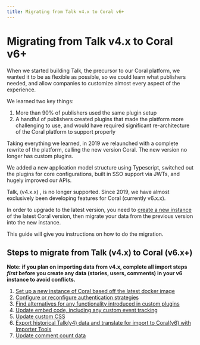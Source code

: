 ```yaml
---
title: Migrating from Talk v4.x to Coral v6+
---
```


# Migrating from Talk v4.x to Coral v6+

When we started building Talk, the precursor to our Coral platform, we wanted it to be as flexible as possible, so we could learn what publishers needed, and allow companies to customize almost every aspect of the experience.

We learned two key things:

1. More than 90% of publishers used the same plugin setup
2. A handful of publishers created plugins that made the platform more challenging to use, and would have required significant re-architecture of the Coral platform to support properly

Taking everything we learned, in 2019 we relaunched with a complete rewrite of the platform, calling the new version Coral. The new version no longer has custom plugins.

We added a new application model structure using Typescript, switched out the plugins for core configurations, built in SSO support via JWTs, and hugely improved our APIs.

Talk, (v4.x.x) , is no longer supported. Since 2019, we have almost exclusively been developing features for Coral (currently v6.x.x).

In order to upgrade to the latest version, you need to [create a new instance](https://docs.coralproject.net/) of the latest Coral version, then migrate your data from the previous version into the new instance.

This guide will give you instructions on how to do the migration.

## Steps to migrate from Talk (v4.x) to Coral (v6.x+)

**Note: if you plan on importing data from v4.x, complete all import steps _first_ before you create any data (stories, users, comments) in your v6 instance to avoid conflicts.**

1. [Set up a new instance of Coral based off the latest docker image](https://docs.coralproject.net/)
2. [Configure or reconfigure authentication strategies](/migrate-auth)
3. [Find alternatives for any functionality introduced in custom plugins](/migrate-custom)
4. [Update embed code, including any custom event tracking](/cms)
5. [Update custom CSS](/css)
6. [Export historical Talk(v4) data and translate for import to Coral(v6) with Importer Tools](/migrate-data)
7. [Update comment count data](/migrate-counts)
